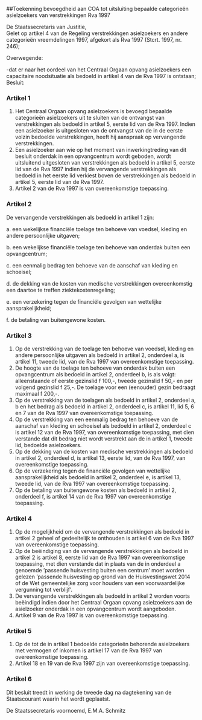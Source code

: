 <meta http-equiv='Content-Type' content='text/html; charset=utf-8' />

##Toekenning bevoegdheid aan COA tot uitsluiting bepaalde categorieën asielzoekers van verstrekkingen Rva 1997 

De Staatssecretaris van Justitie,  
Gelet op artikel 4 van de Regeling verstrekkingen asielzoekers en andere categorieën vreemdelingen 1997, afgekort als Rva 1997 (Stcrt. 1997, nr. 246);

Overwegende:

-dat er naar het oordeel van het Centraal Orgaan opvang asielzoekers een capacitaire noodsituatie als bedoeld in artikel 4 van de Rva 1997 is ontstaan;
Besluit:     

### Artikel  1  

1.  Het Centraal Orgaan opvang asielzoekers is bevoegd bepaalde categorieën asielzoekers uit te sluiten van de ontvangst van verstrekkingen als bedoeld in artikel 5, eerste lid van de Rva 1997. Indien een asielzoeker is uitgesloten van de ontvangst van de in de eerste volzin bedoelde verstrekkingen, heeft hij aanspraak op vervangende verstrekkingen.   
2.  Een asielzoeker aan wie op het moment van inwerkingtreding van dit besluit onderdak in een opvangcentrum wordt geboden, wordt uitsluitend uitgesloten van verstrekkingen als bedoeld in artikel 5, eerste lid van de Rva 1997 indien hij de vervangende verstrekkingen als bedoeld in het eerste lid verkiest boven de verstrekkingen als bedoeld in artikel 5, eerste lid van de Rva 1997.   
3.  Artikel 2 van de Rva 1997 is van overeenkomstige toepassing.   

### Artikel  2  

De vervangende verstrekkingen als bedoeld in artikel 1 zijn: 

a.  een wekelijkse financiële toelage ten behoeve van voedsel, kleding en andere persoonlijke uitgaven; 

b.  een wekelijkse financiële toelage ten behoeve van onderdak buiten een opvangcentrum; 

c.  een eenmalig bedrag ten behoeve van de aanschaf van kleding en schoeisel; 

d.  de dekking van de kosten van medische verstrekkingen overeenkomstig een daartoe te treffen ziektekostenregeling; 

e.  een verzekering tegen de financiële gevolgen van wettelijke aansprakelijkheid; 

f.  de betaling van buitengewone kosten.   

### Artikel  3  

1.  Op de verstrekking van de toelage ten behoeve van voedsel, kleding en andere persoonlijke uitgaven als bedoeld in artikel 2, onderdeel a, is artikel 11, tweede lid, van de Rva 1997 van overeenkomstige toepassing.   
2.  De hoogte van de toelage ten behoeve van onderdak buiten een opvangcentrum als bedoeld in artikel 2, onderdeel b, is als volgt: alleenstaande of eerste gezinslid f 100,-, tweede gezinslid f 50,- en per volgend gezinslid f 25,-. De toelage voor een (eenouder) gezin bedraagt maximaal f 200,-.   
3.  Op de verstrekking van de toelagen als bedoeld in artikel 2, onderdeel a, b en het bedrag als bedoeld in artikel 2, onderdeel c, is artikel 11, lid 5, 6 en 7 van de Rva 1997 van overeenkomstige toepassing.   
4.  Op de verstrekking van een eenmalig bedrag ten behoeve van de aanschaf van kleding en schoeisel als bedoeld in artikel 2, onderdeel c is artikel 12 van de Rva 1997, van overeenkomstige toepassing, met dien verstande dat dit bedrag niet wordt verstrekt aan de in artikel 1, tweede lid, bedoelde asielzoekers.   
5.  Op de dekking van de kosten van medische verstrekkingen als bedoeld in artikel 2, onderdeel d, is artikel 13, eerste lid, van de Rva 1997, van overeenkomstige toepassing.   
6.  Op de verzekering tegen de financiële gevolgen van wettelijke aansprakelijkheid als bedoeld in artikel 2, onderdeel e, is artikel 13, tweede lid, van de Rva 1997 van overeenkomstige toepassing.   
7.  Op de betaling van buitengewone kosten als bedoeld in artikel 2, onderdeel f, is artikel 14 van de Rva 1997 van overeenkomstige toepassing.   

### Artikel  4  

1.  Op de mogelijkheid om de vervangende verstrekkingen als bedoeld in artikel 2 geheel of gedeeltelijk te onthouden is artikel 6 van de Rva 1997 van overeenkomstige toepassing.   
2.  Op de beëindiging van de vervangende verstrekkingen als bedoeld in artikel 2 is artikel 8, eerste lid van de Rva 1997 van overeenkomstige toepassing, met dien verstande dat in plaats van de in onderdeel a genoemde ’passende huisvesting buiten een centrum’ moet worden gelezen ’passende huisvesting op grond van de Huisvestingswet 2014 of de Wet gemeentelijke zorg voor houders van een voorwaardelijke vergunning tot verblijf’.   
3.  De vervangende verstrekkingen als bedoeld in artikel 2 worden voorts beëindigd indien door het Centraal Orgaan opvang asielzoekers aan de asielzoeker onderdak in een opvangcentrum wordt aangeboden.   
4.  Artikel 9 van de Rva 1997 is van overeenkomstige toepassing.   

### Artikel  5  

1.  Op de tot de in artikel 1 bedoelde categorieën behorende asielzoekers met vermogen of inkomen is artikel 17 van de Rva 1997 van overeenkomstige toepassing.   
2.  Artikel 18 en 19 van de Rva 1997 zijn van overeenkomstige toepassing.   

### Artikel  6  

Dit besluit treedt in werking de tweede dag na dagtekening van de Staatscourant waarin het wordt geplaatst. 

De 
Staatssecretaris voornoemd, 
E.M.A.  Schmitz      
